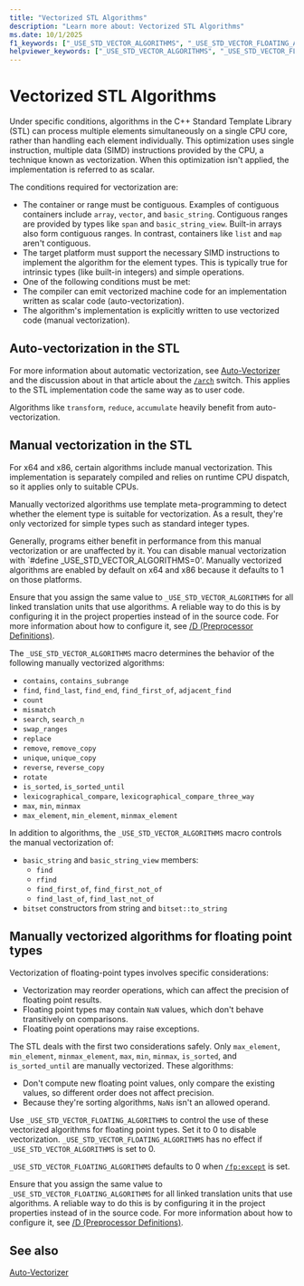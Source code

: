 ```yaml
---
title: "Vectorized STL Algorithms"
description: "Learn more about: Vectorized STL Algorithms"
ms.date: 10/1/2025
f1_keywords: ["_USE_STD_VECTOR_ALGORITHMS", "_USE_STD_VECTOR_FLOATING_ALGORITHMS"]
helpviewer_keywords: ["_USE_STD_VECTOR_ALGORITHMS", "_USE_STD_VECTOR_FLOATING_ALGORITHMS", "Vector Algorithms", "Vectorization", "SIMD"]
---
```

# Vectorized STL Algorithms

Under specific conditions, algorithms in the C++ Standard Template Library (STL) can process multiple elements simultaneously on a single CPU core, rather than handling each element individually. This optimization uses single instruction, multiple data (SIMD) instructions provided by the CPU, a technique known as vectorization. When this optimization isn't applied, the implementation is referred to as scalar.

The conditions required for vectorization are:
 - The container or range must be contiguous. Examples of contiguous containers include `array`, `vector`, and `basic_string`. Contiguous ranges are provided by types like `span` and `basic_string_view`. Built-in arrays also form contiguous ranges. In contrast, containers like `list` and `map` aren't contiguous.
 - The target platform must support the necessary SIMD instructions to implement the algorithm for the element types. This is typically true for intrinsic types (like built-in integers) and simple operations.
 - One of the following conditions must be met:
  - The compiler can emit vectorized machine code for an implementation written as scalar code (auto-vectorization).
  - The algorithm's implementation is explicitly written to use vectorized code (manual vectorization).

## Auto-vectorization in the STL

For more information about automatic vectorization, see [Auto-Vectorizer](../parallel/auto-parallelization-and-auto-vectorization.md#auto-vectorizer) and the discussion about in that article about the [`/arch`](../build/reference/arch-minimum-cpu-architecture.md) switch. This applies to the STL implementation code the same way as to user code.

Algorithms like `transform`, `reduce`, `accumulate` heavily benefit from auto-vectorization.

## Manual vectorization in the STL

For x64 and x86, certain algorithms include manual vectorization. This implementation is separately compiled and relies on runtime CPU dispatch, so it applies only to suitable CPUs.

Manually vectorized algorithms use template meta-programming to detect whether the element type is suitable for vectorization. As a result, they're only vectorized for simple types such as standard integer types.

Generally, programs either benefit in performance from this manual vectorization or are unaffected by it. You can disable manual vectorization with `#define _USE_STD_VECTOR_ALGORITHMS=0'. Manually vectorized algorithms are enabled by default on x64 and x86 because it defaults to 1 on those platforms.

Ensure that you assign the same value to `_USE_STD_VECTOR_ALGORITHMS` for all linked translation units that use algorithms. A reliable way to do this is by configuring it in the project properties instead of in the source code. For more information about how to configure it, see [/D (Preprocessor Definitions)](../build/reference/d-preprocessor-definitions.md).


The `_USE_STD_VECTOR_ALGORITHMS` macro determines the behavior of the following manually vectorized algorithms:
 - `contains`, `contains_subrange`
 - `find`, `find_last`, `find_end`, `find_first_of`, `adjacent_find`
 - `count`
 - `mismatch`
 - `search`, `search_n`
 - `swap_ranges`
 - `replace`
 - `remove`, `remove_copy`
 - `unique`, `unique_copy`
 - `reverse`, `reverse_copy`
 - `rotate`
 - `is_sorted`, `is_sorted_until`
 - `lexicographical_compare`, `lexicographical_compare_three_way`
 - `max`, `min`, `minmax`
 - `max_element`, `min_element`, `minmax_element`

In addition to algorithms, the `_USE_STD_VECTOR_ALGORITHMS` macro controls the manual vectorization of:

 - `basic_string` and `basic_string_view` members:
   - `find`
   - `rfind`
   - `find_first_of`, `find_first_not_of`
   - `find_last_of`, `find_last_not_of`
 - `bitset` constructors from string and `bitset::to_string`

## Manually vectorized algorithms for floating point types

Vectorization of floating-point types involves specific considerations:
 - Vectorization may reorder operations, which can affect the precision of floating point results.
 - Floating point types may contain `NaN` values, which don't behave transitively on comparisons.
 - Floating point operations may raise exceptions.

The STL deals with the first two considerations safely. Only `max_element`, `min_element`, `minmax_element`, `max`, `min`, `minmax`, `is_sorted`, and `is_sorted_until` are manually vectorized. These algorithms:
 - Don't compute new floating point values, only compare the existing values, so different order does not affect precision.
 - Because they're sorting algorithms, `NaNs` isn't an allowed operand.

Use `_USE_STD_VECTOR_FLOATING_ALGORITHMS` to control the use of these vectorized algorithms for floating point types. Set it to 0 to disable vectorization. `_USE_STD_VECTOR_FLOATING_ALGORITHMS` has no effect if `_USE_STD_VECTOR_ALGORITHMS` is set to 0.

`_USE_STD_VECTOR_FLOATING_ALGORITHMS` defaults to 0 when [`/fp:except`](../build/reference/fp-specify-floating-point-behavior.md#except) is set.

Ensure that you assign the same value to `_USE_STD_VECTOR_FLOATING_ALGORITHMS` for all linked translation units that use algorithms. A reliable way to do this is by configuring it in the project properties instead of in the source code. For more information about how to configure it, see [/D (Preprocessor Definitions)](../build/reference/d-preprocessor-definitions.md).

## See also

[Auto-Vectorizer](../parallel/auto-parallelization-and-auto-vectorization.md#auto-vectorizer)
